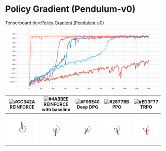 # Policy Gradient (Pendulum-v0)

Tensorboard.dev:[Policy Gradient (Pendulum-v0)](https://tensorboard.dev/experiment/aQPNeFojRRi73ODaoXn7LA/#scalars)

![Avg. last 100 episode reward](policy_gradient/assets/last-100-episode-reward.svg)

| ![#CC342A](https://via.placeholder.com/15/CC342A/000000?text=+) REINFORCE | ![#4ABBEE](https://via.placeholder.com/15/4ABBEE/000000?text=+) REINFORCE with baseline | ![#F06E40](https://via.placeholder.com/15/F06E40/000000?text=+) Deep DPG | ![#2677BB](https://via.placeholder.com/15/2677BB/000000?text=+) PPO | ![#ED3F77](https://via.placeholder.com/15/ED3F77/000000?text=+) TRPO 
|:-:|:-:|:-:|:-:|:-:|
| ![REINFORCE-Pendulum-v0](policy_gradient/videos/REINFORCE-Pendulum-v0/openaigym.video.0.1996.video000000.gif) | ![REINFORCE_with_baseline-Pendulum-v0](policy_gradient/videos/REINFORCE_with_baseline-Pendulum-v0/openaigym.video.0.1916.video000000.gif) | ![Deep_DPG-Pendulum-v0](policy_gradient/videos/Deep_DPG-Pendulum-v0/openaigym.video.0.1522.video000000.gif) | ![PPO-Pendulum-v0](policy_gradient/videos/PPO-Pendulum-v0/openaigym.video.0.1602.video000000.gif) | ![TRPO-Pendulum-v0](policy_gradient/videos/TRPO-Pendulum-v0/openaigym.video.0.2072.video000000.gif) |

